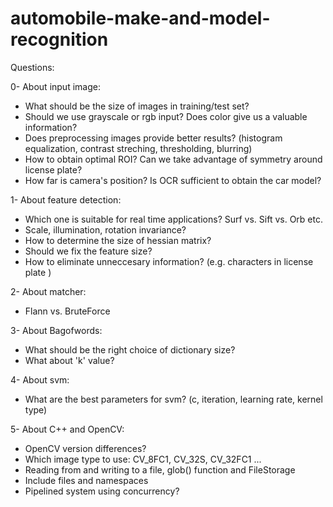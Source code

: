 # automobile-make-and-model-recognition


Questions:

0- About input image:
- What should be the size of images in training/test set?
- Should we use grayscale or rgb input? Does color give us a valuable information?
- Does preprocessing images provide better results? (histogram equalization, contrast streching, thresholding, blurring) 
- How to obtain optimal ROI? Can we take advantage of symmetry around license plate?
- How far is camera's position? Is OCR sufficient to obtain the car model?   

1- About feature detection:
- Which one is suitable for real time applications? Surf vs. Sift vs. Orb etc. 
- Scale, illumination, rotation invariance?
- How to determine the size of hessian matrix?
- Should we fix the feature size? 
- How to eliminate unneccesary information? (e.g. characters in license plate )

2- About matcher:
- Flann vs. BruteForce

3- About Bagofwords:
- What should be the right choice of dictionary size?
- What about 'k' value? 

4- About svm:
- What are the best parameters for svm? (c, iteration, learning rate, kernel type)

5- About C++ and OpenCV:
- OpenCV version differences?
- Which image type to use: CV_8FC1, CV_32S, CV_32FC1 ...
- Reading from and writing to a file, glob() function and FileStorage
- Include files and namespaces 
- Pipelined system using concurrency?


